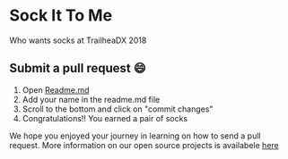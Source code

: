 # Sock It To Me

Who wants socks at TrailheaDX 2018

## Submit a pull request :smile:

1. Open [Readme.md](https://github.com/salesforce/sock-it-to-me/edit/master/README.md)
2. Add your name in the readme.md file
3. Scroll to the bottom and click on "commit changes" 
4. Congratulations!! You earned a pair of socks


We hope you enjoyed your journey in learning on how to send a pull request. More information on our open source projects is availabele [here](https://salesforce.github.io/)


